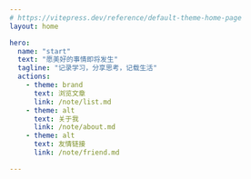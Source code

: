 ```yaml
---
# https://vitepress.dev/reference/default-theme-home-page
layout: home

hero:
  name: "start"
  text: "愿美好的事情即将发生"
  tagline: "记录学习，分享思考，记载生活"
  actions:
    - theme: brand
      text: 浏览文章
      link: /note/list.md
    - theme: alt
      text: 关于我
      link: /note/about.md
    - theme: alt
      text: 友情链接
      link: /note/friend.md

---
```


<script setup>
import RssSubscribe from './components/RssSubscribe.vue'
import Effect from './components/Effect.vue'
</script>

<ClientOnly>
  <Effect />
</ClientOnly>
<RssSubscribe />
